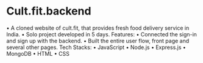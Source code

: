 # Cult.fit.backend
• A cloned website of cult.fit, that provides fresh food delivery service in India. 
• Solo project developed in 5 days. 
Features:
• Connected the sign-in and sign up with the backend.
• Built the entire user flow, front page and several other pages.
Tech Stacks: 
• JavaScript • Node.js • Express.js 
• MongoDB • HTML • CSS

